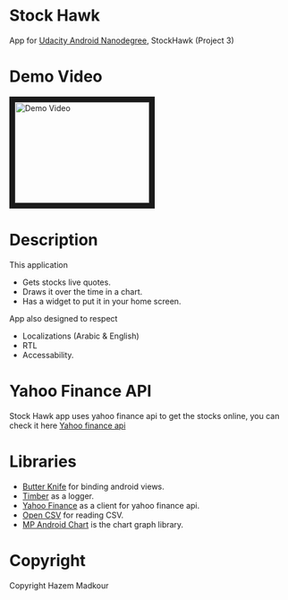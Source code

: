 # Stock Hawk
App for [Udacity Android Nanodegree](https://www.udacity.com/course/android-developer-nanodegree-by-google--nd801), StockHawk (Project 3)

# Demo Video
<a href="http://www.youtube.com/watch?feature=player_embedded&v=EJI8un5Kq4U
" target="_blank"><img src="http://img.youtube.com/vi/EJI8un5Kq4U/0.jpg" 
alt="Demo Video" width="240" height="180" border="10" /></a>

# Description
This application
* Gets stocks live quotes.
* Draws it over the time in a chart.
* Has a widget to put it in your home screen.

App also designed to respect 
* Localizations (Arabic & English)
* RTL
* Accessability.

# Yahoo Finance API
Stock Hawk app uses yahoo finance api to get the stocks online, you can check it here [Yahoo finance api](http://meumobi.github.io/stocks%20apis/2016/03/13/get-realtime-stock-quotes-yahoo-finance-api.html)

# Libraries
* [Butter Knife](https://github.com/JakeWharton/butterknife) for binding android views.
* [Timber](https://github.com/JakeWharton/timber) as a logger.
* [Yahoo Finance](https://github.com/sstrickx/yahoofinance-api) as a client for yahoo finance api.
* [Open CSV](https://mvnrepository.com/artifact/net.sf.opencsv/opencsv/2.3) for reading CSV.
* [MP Android Chart](https://github.com/PhilJay/MPAndroidChart) is the chart graph library.

# Copyright
Copyright Hazem Madkour
